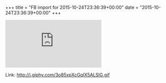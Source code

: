 +++
title = "FB import for 2015-10-24T23:36:39+00:00"
date = "2015-10-24T23:36:39+00:00"
+++

![Phote](https://external.xx.fbcdn.net/safe_image.php?d=AQD_Zk4F-6l0s1Gv&w=130&h=130&url=http%3A%2F%2Fi.giphy.com%2F3o85xpXcGqIX5ALSlG.gif&cfs=1&sx=104&sy=0&sw=217&sh=217&_nc_hash=AQATXGbw9FxMYUfG)


Link: http://i.giphy.com/3o85xpXcGqIX5ALSlG.gif
